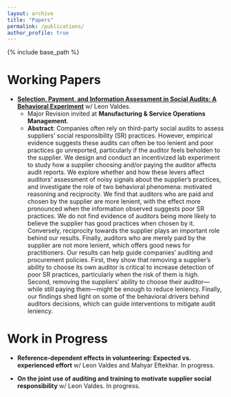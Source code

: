 ```yaml
---
layout: archive
title: "Papers"
permalink: /publications/
author_profile: true
---
```


{% include base_path %}

# **Working Papers**
* [**Selection, Payment, and Information Assessment in Social Audits: A Behavioral Experiment**](https://papers.ssrn.com/sol3/papers.cfm?abstract_id=4733385) w/ Leon Valdes. 
  * Major Revision invited at **Manufacturing & Service Operations Management**.
    <!-- <span style="color: orange;">Finalist, POMS College of Service Operations Management (CSOM) Best Student Paper, 2024.</span>%} -->
  * **Abstract**: Companies often rely on third-party social audits to assess suppliers’ social responsibility (SR) practices. However, empirical evidence suggests these audits can often be too lenient and poor practices go unreported, particularly if the auditor feels beholden to the supplier. We design and conduct an incentivized lab experiment to study how a supplier choosing and/or paying the auditor affects audit reports. We explore whether and how these levers affect auditors’ assessment of noisy signals about the supplier’s practices, and investigate the role of two behavioral phenomena: motivated reasoning and reciprocity. We find that auditors who are paid and chosen by the supplier are more lenient, with the effect more pronounced when the information observed suggests poor SR practices. We do not find evidence of auditors being more likely to believe the supplier has good practices when chosen by it. Conversely, reciprocity towards the supplier plays an important role behind our results. Finally, auditors who are merely paid by the supplier are not more lenient, which offers good news for practitioners. Our results can help guide companies’ auditing and procurement policies. First, they show that removing a supplier’s ability to choose its own auditor is critical to increase detection of poor SR practices, particularly when the risk of them is high. Second, removing the suppliers’ ability to choose their auditor—while still paying them—might be enough to reduce leniency. Finally, our findings shed light on some of the behavioral drivers behind auditors decisions, which can guide interventions to mitigate audit leniency. </details> 
  
# **Work in Progress**

* **Reference-dependent effects in volunteering: Expected vs. experienced effort** w/ Leon Valdes and Mahyar Eftekhar. In progress. <!-- [[Slides]](https://tcui-pitt.github.io/files/Ratings_INFORMS23.pptx) -->
 
* **On the joint use of auditing and training to motivate supplier social responsibility** w/ Leon Valdes. In progress. <!-- [[Slides]](https://tcui-pitt.github.io/files/Ratings_INFORMS23.pptx) -->


